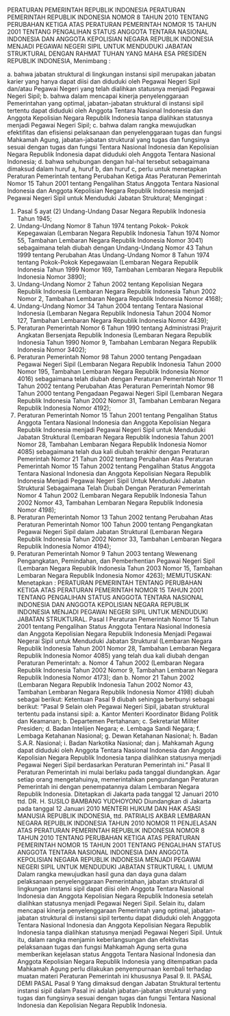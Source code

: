  PERATURAN PEMERINTAH REPUBLIK INDONESIA PERATURAN PEMERINTAH REPUBLIK INDONESIA NOMOR 8 TAHUN 2010 TENTANG PERUBAHAN KETIGA ATAS PERATURAN PEMERINTAH NOMOR 15 TAHUN 2001 TENTANG PENGALIHAN STATUS ANGGOTA TENTARA NASIONAL INDONESIA DAN ANGGOTA KEPOLISIAN NEGARA REPUBLIK INDONESIA MENJADI PEGAWAI NEGERI SIPIL UNTUK MENDUDUKI JABATAN STRUKTURAL
DENGAN RAHMAT TUHAN YANG MAHA ESA PRESIDEN REPUBLIK INDONESIA,
Menimbang :

a. bahwa jabatan struktural di lingkungan instansi sipil merupakan jabatan karier yang hanya dapat diisi dan diduduki oleh Pegawai Negeri Sipil dan/atau Pegawai Negeri yang telah dialihkan statusnya menjadi Pegawai Negeri Sipil;
b. bahwa dalam mencapai kinerja penyelenggaraan Pemerintahan yang optimal, jabatan-jabatan struktural di instansi sipil tertentu dapat diduduki oleh Anggota Tentara Nasional Indonesia dan Anggota Kepolisian Negara Republik Indonesia tanpa dialihkan statusnya menjadi Pegawai Negeri Sipil;
c. bahwa dalam rangka mewujudkan efektifitas dan efisiensi pelaksanaan dan penyelenggaraan tugas dan fungsi Mahkamah Agung, jabatan-jabatan struktural yang tugas dan fungsinya sesuai dengan tugas dan fungsi Tentara Nasional Indonesia dan Kepolisian Negara Republik Indonesia dapat diduduki oleh Anggota Tentara Nasional Indonesia;
d. bahwa sehubungan dengan hal-hal tersebut sebagaimana dimaksud dalam huruf a, huruf b, dan huruf c, perlu untuk menetapkan Peraturan Pemerintah tentang Perubahan Ketiga Atas Peraturan Pemerintah Nomor 15 Tahun 2001 tentang Pengalihan Status Anggota Tentara Nasional Indonesia dan Anggota Kepolisian Negara Republik Indonesia menjadi Pegawai Negeri Sipil untuk Menduduki Jabatan Struktural;
Mengingat :

1. Pasal 5 ayat (2) Undang-Undang Dasar Negara Republik Indonesia Tahun 1945;
2. Undang-Undang Nomor 8 Tahun 1974 tentang Pokok- Pokok Kepegawaian (Lembaran Negara Republik Indonesia Tahun 1974 Nomor 55, Tambahan Lembaran Negara Republik Indonesia Nomor 3041) sebagaimana telah diubah dengan Undang-Undang Nomor 43 Tahun 1999 tentang Perubahan Atas Undang-Undang Nomor 8 Tahun 1974 tentang Pokok-Pokok Kepegawaian (Lembaran Negara Republik Indonesia Tahun 1999 Nomor 169, Tambahan Lembaran Negara Republik Indonesia Nomor 3890);
3. Undang-Undang Nomor 2 Tahun 2002 tentang Kepolisian Negara Republik Indonesia (Lembaran Negara Republik Indonesia Tahun 2002 Nomor 2, Tambahan Lembaran Negara Republik Indonesia Nomor 4168);
4. Undang-Undang Nomor 34 Tahun 2004 tentang Tentara Nasional Indonesia (Lembaran Negara Republik Indonesia Tahun 2004 Nomor 127, Tambahan Lembaran Negara Republik Indonesia Nomor 4439);
5. Peraturan Pemerintah Nomor 6 Tahun 1990 tentang Administrasi Prajurit Angkatan Bersenjata Republik Indonesia (Lembaran Negara Republik Indonesia Tahun 1990 Nomor 9, Tambahan Lembaran Negara Republik Indonesia Nomor 3402);
6. Peraturan Pemerintah Nomor 98 Tahun 2000 tentang Pengadaan Pegawai Negeri Sipil (Lembaran Negara Republik Indonesia Tahun 2000 Nomor 195, Tambahan Lembaran Negara Republik Indonesia Nomor 4016) sebagaimana telah diubah dengan Peraturan Pemerintah Nomor 11 Tahun 2002 tentang Perubahan Atas Peraturan Pemerintah Nomor 98 Tahun 2000 tentang Pengadaan Pegawai Negeri Sipil (Lembaran Negara Republik Indonesia Tahun 2002 Nomor 31, Tambahan Lembaran Negara Republik Indonesia Nomor 4192);
7. Peraturan Pemerintah Nomor 15 Tahun 2001 tentang Pengalihan Status Anggota Tentara Nasional Indonesia dan Anggota Kepolisian Negara Republik Indonesia menjadi Pegawai Negeri Sipil untuk Menduduki Jabatan Struktural (Lembaran Negara Republik Indonesia Tahun 2001 Nomor 28, Tambahan Lembaran Negara Republik Indonesia Nomor 4085) sebagaimana telah dua kali diubah terakhir dengan Peraturan Pemerintah Nomor 21 Tahun 2002 tentang Perubahan Atas Peraturan Pemerintah Nomor 15 Tahun 2002 tentang Pengalihan Status Anggota Tentara Nasional Indonesia dan Anggota Kepolisian Negara Republik Indonesia Menjadi Pegawai Negeri Sipil Untuk Menduduki Jabatan Struktural Sebagaimana Telah Diubah Dengan Peraturan Pemerintah Nomor 4 Tahun 2002 (Lembaran Negara Republik Indonesia Tahun 2002 Nomor 43, Tambahan Lembaran Negara Republik Indonesia Nomor 4198);
8. Peraturan Pemerintah Nomor 13 Tahun 2002 tentang Perubahan Atas Peraturan Pemerintah Nomor 100 Tahun 2000 tentang Pengangkatan Pegawai Negeri Sipil dalam Jabatan Struktural (Lembaran Negara Republik Indonesia Tahun 2002 Nomor 33, Tambahan Lembaran Negara Republik Indonesia Nomor 4194);
9. Peraturan Pemerintah Nomor 9 Tahun 2003 tentang Wewenang Pengangkatan, Pemindahan, dan Pemberhentian Pegawai Negeri Sipil (Lembaran Negara Republik Indonesia Tahun 2003 Nomor 15, Tambahan Lembaran Negara Republik Indonesia Nomor 4263);
MEMUTUSKAN:
 Menetapkan : PERATURAN PEMERINTAH TENTANG PERUBAHAN KETIGA ATAS PERATURAN PEMERINTAH NOMOR 15 TAHUN 2001 TENTANG PENGALIHAN STATUS ANGGOTA TENTARA NASIONAL INDONESIA DAN ANGGOTA KEPOLISIAN NEGARA REPUBLIK INDONESIA MENJADI PEGAWAI NEGERI SIPIL UNTUK MENDUDUKI JABATAN STRUKTURAL.
Pasal I
Peraturan Pemerintah Nomor 15 Tahun 2001 tentang Pengalihan Status Anggota Tentara Nasional Indonesia dan Anggota Kepolisian Negara Republik Indonesia Menjadi Pegawai Negerai Sipil untuk Menduduki Jabatan Struktural (Lembaran Negara Republik Indonesia Tahun 2001 Nomor 28, Tambahan Lembaran Negara Republik Indonesia Nomor 4085) yang telah dua kali diubah dengan Peraturan Pemerintah:
a. Nomor 4 Tahun 2002 (Lembaran Negara Republik Indonesia Tahun 2002 Nomor 9, Tambahan Lembaran Negara Republik Indonesia Nomor 4173); dan
b. Nomor 21 Tahun 2002 (Lembaran Negara Republik Indonesia Tahun 2002 Nomor 43, Tambahan Lembaran Negara Republik Indonesia Nomor 4198) diubah sebagai berikut: Ketentuan Pasal 9 diubah sehingga berbunyi sebagai berikut: ”Pasal 9 Selain oleh Pegawai Negeri Sipil, jabatan struktural tertentu pada instansi sipil:
a. Kantor Menteri Koordinator Bidang Politik dan Keamanan;
b. Departemen Pertahanan;
c. Sekretariat Militer Presiden;
d. Badan Intelijen Negara;
e. Lembaga Sandi Negara;
f. Lembaga Ketahanan Nasional;
g. Dewan Ketahanan Nasional;
h. Badan S.A.R. Nasional;
i. Badan Narkotika Nasional; dan
j. Mahkamah Agung dapat diduduki oleh Anggota Tentara Nasional Indonesia dan Anggota Kepolisian Negara Republik Indonesia tanpa dialihkan statusnya menjadi Pegawai Negeri Sipil berdasarkan Peraturan Pemerintah ini.”
Pasal II
Peraturan Pemerintah ini mulai berlaku pada tanggal diundangkan.
Agar setiap orang mengetahuinya, memerintahkan pengundangan Peraturan Pemerintah ini dengan penempatannya dalam Lembaran Negara Republik Indonesia. Ditetapkan di Jakarta pada tanggal 12 Januari 2010 ttd. DR. H. SUSILO BAMBANG YUDHOYONO Diundangkan di Jakarta pada tanggal 12 Januari 2010 MENTERI HUKUM DAN HAK ASASI MANUSIA REPUBLIK INDONESIA, ttd. PATRIALIS AKBAR LEMBARAN NEGARA REPUBLIK INDONESIA TAHUN 2010 NOMOR 11 PENJELASAN ATAS PERATURAN PEMERINTAH REPUBLIK INDONESIA NOMOR 8 TAHUN 2010 TENTANG PERUBAHAN KETIGA ATAS PERATURAN PEMERINTAH NOMOR 15 TAHUN 2001 TENTANG PENGALIHAN STATUS ANGGOTA TENTARA NASIONAL INDONESIA DAN ANGGOTA KEPOLISIAN NEGARA REPUBLIK INDONESIA MENJADI PEGAWAI NEGERI SIPIL UNTUK MENDUDUKI JABATAN STRUKTURAL I. UMUM Dalam rangka mewujudkan hasil guna dan daya guna dalam pelaksanaan penyelenggaraan Pemerintahan, jabatan struktural di lingkungan instansi sipil dapat diisi oleh Anggota Tentara Nasional Indonesia dan Anggota Kepolisian Negara Republik Indonesia setelah dialihkan statusnya menjadi Pegawai Negeri Sipil. Selain itu, dalam mencapai kinerja penyelenggaraan Pemerintah yang optimal, jabatan-jabatan struktural di instansi sipil tertentu dapat diduduki oleh Angggota Tentara Nasional Indonesia dan Anggota Kepolisian Negara Republik Indonesia tanpa dialihkan statusnya menjadi Pegawai Negeri Sipil. Untuk itu, dalam rangka menjamin keberlangsungan dan efektivitas pelaksanaan tugas dan fungsi Mahkamah Agung serta guna memberikan kejelasan status Anggota Tentara Nasional Indonesia dan Anggota Kepolisian Negara Republik Indonesia yang ditempatkan pada Mahkamah Agung perlu dilakukan penyempurnaan kembali terhadap muatan materi Peraturan Pemerintah ini khususnya Pasal 9. II. PASAL DEMI PASAL
Pasal 9
Yang dimaksud dengan Jabatan Struktural tertentu instansi sipil dalam Pasal ini adalah jabatan-jabatan struktural yang tugas dan fungsinya sesuai dengan tugas dan fungsi Tentara Nasional Indonesia dan Kepolisian Negara Republik Indonesia.